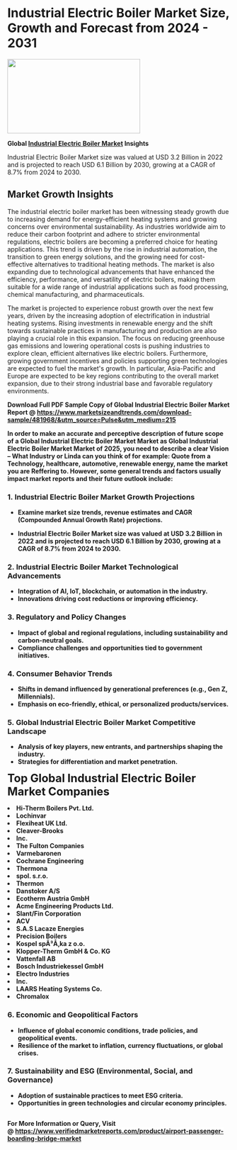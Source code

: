 <H1>Industrial Electric Boiler Market Size, Growth and Forecast from 2024 - 2031</H1><img class="aligncenter size-medium wp-image-584254" src="https://thirdeyenews.in/wp-content/uploads/2024/09/Global-Market-Research-300x168.jpeg" alt="" width="300" height="168" /><p><strong>Global&nbsp;<a href="https://www.marketsizeandtrends.com/download-sample/481968/&amp;utm_source=Pulse&amp;utm_medium=215">Industrial Electric Boiler Market</a> Insights</strong></p><p>Industrial Electric Boiler Market size was valued at USD 3.2 Billion in 2022 and is projected to reach USD 6.1 Billion by 2030, growing at a CAGR of 8.7% from 2024 to 2030.</p><p><h2>Market Growth Insights</h2> <p>The industrial electric boiler market has been witnessing steady growth due to increasing demand for energy-efficient heating systems and growing concerns over environmental sustainability. As industries worldwide aim to reduce their carbon footprint and adhere to stricter environmental regulations, electric boilers are becoming a preferred choice for heating applications. This trend is driven by the rise in industrial automation, the transition to green energy solutions, and the growing need for cost-effective alternatives to traditional heating methods. The market is also expanding due to technological advancements that have enhanced the efficiency, performance, and versatility of electric boilers, making them suitable for a wide range of industrial applications such as food processing, chemical manufacturing, and pharmaceuticals.</p> <p><strong></strong></p> <p>The market is projected to experience robust growth over the next few years, driven by the increasing adoption of electrification in industrial heating systems. Rising investments in renewable energy and the shift towards sustainable practices in manufacturing and production are also playing a crucial role in this expansion. The focus on reducing greenhouse gas emissions and lowering operational costs is pushing industries to explore clean, efficient alternatives like electric boilers. Furthermore, growing government incentives and policies supporting green technologies are expected to fuel the market's growth. In particular, Asia-Pacific and Europe are expected to be key regions contributing to the overall market expansion, due to their strong industrial base and favorable regulatory environments.</p> <p><strong></p><p><span class=""><strong>Download Full PDF Sample Copy of Global Industrial Electric Boiler Market Report</strong> @ <a href="https://www.marketsizeandtrends.com/download-sample/481968/&amp;utm_source=Pulse&amp;utm_medium=215" target="_blank">https://www.marketsizeandtrends.com/download-sample/481968/&amp;utm_source=Pulse&amp;utm_medium=215</a></span></p><p>In order to make an accurate and perceptive description of future scope of a Global&nbsp;Industrial Electric Boiler Market Market as Global&nbsp;Industrial Electric Boiler Market Market of 2025, you need to describe a clear Vision &ndash; What Industry or Linda can you think of for example: Quote from a Technology, healthcare, automotive, renewable energy, name the market you are Reffering to. However, some general trends and factors usually impact market reports and their future outlook include:</p><h3>1.&nbsp;<strong>Industrial Electric Boiler Market Growth Projections</strong></h3><ul><li>Examine market size trends, revenue estimates and CAGR (Compounded Annual Growth Rate) projections.</li><li><p>Industrial Electric Boiler Market size was valued at USD 3.2 Billion in 2022 and is projected to reach USD 6.1 Billion by 2030, growing at a CAGR of 8.7% from 2024 to 2030.</p></li></ul><h3>2.&nbsp;<strong>Industrial Electric Boiler Market Technological Advancements</strong></h3><ul><li>Integration of AI, IoT, blockchain, or automation in the industry.</li><li>Innovations driving cost reductions or improving efficiency.</li></ul><h3>3.&nbsp;<strong>Regulatory and Policy Changes</strong></h3><ul><li>Impact of global and regional regulations, including sustainability and carbon-neutral goals.</li><li>Compliance challenges and opportunities tied to government initiatives.</li></ul><h3>4.&nbsp;<strong>Consumer Behavior Trends</strong></h3><ul><li>Shifts in demand influenced by generational preferences (e.g., Gen Z, Millennials).</li><li>Emphasis on eco-friendly, ethical, or personalized products/services.</li></ul><h3>5.&nbsp;<strong>Global Industrial Electric Boiler Market Competitive Landscape</strong></h3><ul><li>Analysis of key players, new entrants, and partnerships shaping the industry.</li><li>Strategies for differentiation and market penetration.</li></ul><p data-pm-slice="1 1 []"><span style="color: inherit; font-family: inherit; font-size: 25px;">Top Global Industrial Electric Boiler Market Companies</span></p><div class="" data-test-id=""><p><li>Hi-Therm Boilers Pvt. Ltd.</li><li> Lochinvar</li><li> Flexiheat UK Ltd.</li><li> Cleaver-Brooks</li><li> Inc.</li><li> The Fulton Companies</li><li> Varmebaronen</li><li> Cochrane Engineering</li><li> Thermona</li><li> spol. s.r.o.</li><li> Thermon</li><li> Danstoker A/S</li><li> Ecotherm Austria GmbH</li><li> Acme Engineering Products Ltd.</li><li> Slant/Fin Corporation</li><li> ACV</li><li> S.A.S Lacaze Energies</li><li> Precision Boilers</li><li> Kospel spÃ³Å‚ka z o.o.</li><li> Klopper-Therm GmbH & Co. KG</li><li> Vattenfall AB</li><li> Bosch Industriekessel GmbH</li><li> Electro Industries</li><li> Inc.</li><li> LAARS Heating Systems Co.</li><li> Chromalox</li></p></div><h3>6.&nbsp;<strong>Economic and Geopolitical Factors</strong></h3><ul><li>Influence of global economic conditions, trade policies, and geopolitical events.</li><li>Resilience of the market to inflation, currency fluctuations, or global crises.</li></ul><h3>7.&nbsp;<strong>Sustainability and ESG (Environmental, Social, and Governance)</strong></h3><ul><li>Adoption of sustainable practices to meet ESG criteria.</li><li>Opportunities in green technologies and circular economy principles.</li></ul><h2><strong style="font-size: 14px;">For More Information or Query, Visit @&nbsp;</strong><a style="background-color: #ffffff; font-size: 14px;" href="https://www.marketsizeandtrends.com/report/industrial-electric-boiler-market/" target="_blank">https://www.verifiedmarketreports.com/product/airport-passenger-boarding-bridge-market</a></h2>
